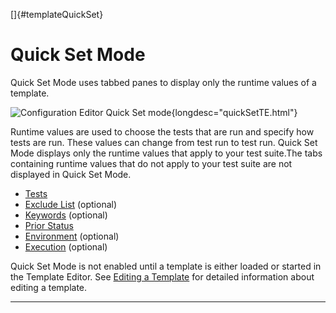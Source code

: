 <!---
  $Id$

  Copyright (c) 2001, 2024, Oracle and/or its affiliates. All rights reserved.
  DO NOT ALTER OR REMOVE COPYRIGHT NOTICES OR THIS FILE HEADER.

  This code is free software; you can redistribute it and/or modify it
  under the terms of the GNU General Public License version 2 only, as
  published by the Free Software Foundation.  Oracle designates this
  particular file as subject to the "Classpath" exception as provided
  by Oracle in the LICENSE file that accompanied this code.

  This code is distributed in the hope that it will be useful, but WITHOUT
  ANY WARRANTY; without even the implied warranty of MERCHANTABILITY or
  FITNESS FOR A PARTICULAR PURPOSE.  See the GNU General Public License
  version 2 for more details (a copy is included in the LICENSE file that
  accompanied this code).

  You should have received a copy of the GNU General Public License version
  2 along with this work; if not, write to the Free Software Foundation,
  Inc., 51 Franklin St, Fifth Floor, Boston, MA 02110-1301 USA.

  Please contact Oracle, 500 Oracle Parkway, Redwood Shores, CA 94065 USA
  or visit www.oracle.com if you need additional information or have any
  questions.
-->

[]{#templateQuickSet}

# Quick Set Mode

Quick Set Mode uses tabbed panes to display only the runtime values of a template.

![Configuration Editor Quick Set
mode](../../images/JT4configEditorQuickSet.gif){longdesc="quickSetTE.html"} 

Runtime values are used to choose the tests that are run and specify how tests are run. These values
can change from test run to test run. Quick Set Mode displays only the runtime values that apply to
your test suite.The tabs containing runtime values that do not apply to your test suite are not
displayed in Quick Set Mode.

-   [Tests](../admin/testsTabTE.html)
-   [Exclude List](../admin/excludeTabTE.html) (optional)
-   [Keywords](../admin/keywordsTabTE.html) (optional)
-   [Prior Status](../admin/statusTabTE.html)
-   [Environment](../admin/envTabTE.html) (optional)
-   [Execution](../admin/execTabTE.html) (optional)

Quick Set Mode is not enabled until a template is either loaded or started in the Template Editor.
See [Editing a Template](../admin/editTemplate.html) for detailed information about editing a
template.

----------------------------------------------------------------------------------------------------


